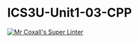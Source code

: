 # ICS3U-Unit1-03-CPP

[![Mr Coxall's Super Linter](https://github.com/joannesanthosh/ICS3U-Unit1-03-CPP/workflows/Mr%20Coxall's%20Super%20Linter/badge.svg)](https://github.com/joannesanthosh/ICS3U-Unit1-03-CPP/actions/)
